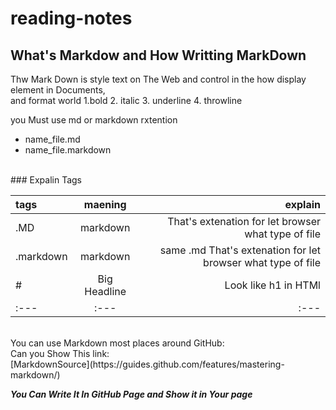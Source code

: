 # reading-notes
## What's Markdow and How Writting MarkDown
Thw Mark Down is style text on The Web and control in the how display element in Documents,<br>
and format world 
1.bold
2. italic
3.  underline
4.   throwline

you Must use md or markdown rxtention
* name_file.md
* name_file.markdown

<br>
### Expalin Tags 

| tags        | maening     |  explain      |
| :---        |    :----:   |          ---: |
| .MD          | markdown    | That's extenation for let browser what type of file   |
| .markdown   | markdown        | same .md That's extenation for let browser what type of file  |
|#            |Big Headline   |Look like h1 in HTMl|
|:---|:---|:---|
<br>
You can use Markdown most places around GitHub:<br>
Can you Show This link:
<br>
[MarkdownSource](https://guides.github.com/features/mastering-markdown/)

***You Can Write It In GitHub Page and Show it in Your page***

